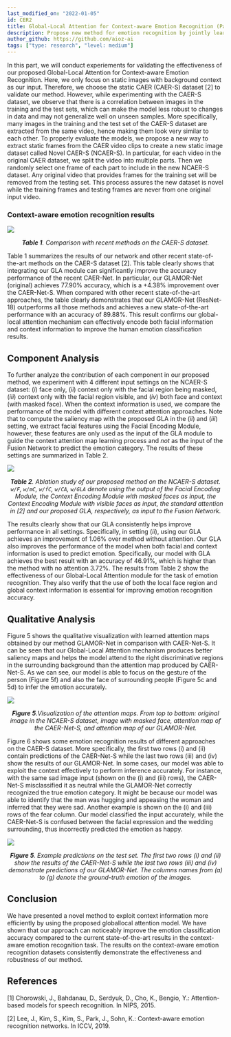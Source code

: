 ```yaml
---
last_modified_on: "2022-01-05"
id: CER2
title: Global-Local Attention for Context-aware Emotion Recognition (Part 2)
description: Propose new method for emotion recognition by jointly learn both the facial information and the salient information of the surrounding context.
author_github: https://github.com/aioz-ai
tags: ["type: research", "level: medium"]
---
```

In this part, we will conduct experiements for validating the effectiveness of our proposed Global-Local Attention for Context-aware Emotion Recognition. Here, we only focus on static images with background context as our input. Therefore, we choose the static CAER (CAER-S) dataset [2] to validate our method. However, while experimenting with the CAER-S dataset, we observe that there is a correlation between images in the training and the test sets, which can make the model less robust to changes in data and may not generalize well on unseen samples. More specifically, many images in the training and the test set of the CAER-S dataset are extracted from the same video, hence making them look very similar to each other. To properly evaluate the models, we propose a new way to extract static frames from the CAER video clips to create a new static image dataset called Novel CAER-S (NCAER-S).  In particular, for each video in the original CAER dataset, we split the video into multiple parts. Then we randomly select one frame of each part to include in the new NCAER-S dataset. Any original video that provides frames for the training set will be removed from the testing set. This process assures the new dataset is novel while the training frames and testing frames are never from one original input video.

### Context-aware emotion recognition results

![](https://vision.aioz.io/f/4c2ddd239fdd4f49b986/?dl=1)*<center>**Table 1**. Comparison with recent methods on the CAER-S  dataset.</center>*

Table 1 summarizes the results of our network and other recent state-of-the-art methods on the CAER-S dataset [2]. This table clearly shows that integrating our GLA module can significantly improve the accuracy performance of the recent CAER-Net. In particular, our GLAMOR-Net (original) achieves 77.90% accuracy, which is a +4.38% improvement over the CAER-Net-S. When compared with other recent state-of-the-art approaches, the table clearly demonstrates that our GLAMOR-Net (ResNet-18) outperforms all those methods and achieves a new state-of-the-art performance with an accuracy of 89.88%. This result confirms our global-local attention mechanism can effectively encode both facial information and context information to improve the human emotion classification results.

## Component Analysis
To further analyze the contribution of each component in our proposed method, we experiment with 4 different input settings on the NCAER-S dataset: (*i*) face only, (*ii*) context only with the facial region being masked, (*iii*) context only with the facial region visible, and (*iv*) both face and context (with masked face). When the context information is used, we compare the performance of the model with different context attention approaches. Note that to compute the saliency map with the proposed GLA in the (*ii*) and (*iii*) setting, we extract facial features using the Facial Encoding Module, however, these features are only used as the input of the GLA module to guide the context attention map learning process and *not* as the input of the Fusion Network to predict the emotion category. The results of these settings are summarized in Table 2.

![](https://vision.aioz.io/f/961b9c29757e4458b965/?dl=1)*<center>**Table 2**. Ablation study of our proposed method on the NCAER-S dataset. `w/F`, `w/mC`, `w/fC`, `w/CA`, `w/GLA` denote using the output of the Facial Encoding Module, the Context Encoding Module with masked faces as input, the Context Encoding Module with visible faces as input, the standard attention in [2] and our proposed GLA, respectively, as input to the Fusion Network.</center>*



The results clearly show that our GLA consistently helps improve performance in all settings. Specifically, in setting (*ii*), using our GLA achieves an improvement of 1.06\% over method without attention. Our GLA also improves the performance of the model when both facial and context information is used to predict emotion. Specifically, our model with GLA achieves the best result with an accuracy of 46.91\%, which is higher than the method with no attention 3.72\%. The results from Table 2 show the effectiveness of our Global-Local Attention module for the task of emotion recognition. They also verify that the use of both the local face region and global context information is essential for improving emotion recognition accuracy.

## Qualitative Analysis

Figure 5 shows the qualitative visualization with learned attention maps obtained by our method GLAMOR-Net in comparison with CAER-Net-S. It can be seen that our Global-Local Attention mechanism produces better saliency maps and helps the model attend to the right discriminative regions in the surrounding background than the attention map produced by CAER-Net-S. As we can see, our model is able to focus on the gesture of the person (Figure 5f) and also the face of surrounding people (Figure 5c and 5d) to infer the emotion accurately.

![](https://vision.aioz.io/f/8d98163f82724c2da942/?dl=1)*<center>**Figure 5**.Visualization of the attention maps. From top to bottom: original image in the NCAER-S dataset, image with masked face, attention map of the CAER-Net-S, and attention map of our GLAMOR-Net.</center>* 



Figure 6 shows some emotion recognition results of different approaches on the CAER-S dataset. More specifically, the first two rows (i) and (ii) contain predictions of the CAER-Net-S while the last two rows (iii) and (iv) show the results of our GLAMOR-Net. In some cases, our model was able to exploit the context effectively to perform inference accurately. For instance, with the same sad image input (shown on the (i) and (iii) rows), the CAER-Net-S misclassified it as neutral while the GLAMOR-Net correctly recognized the true emotion category. It might be because our model was able to identify that the man was hugging and appeasing the woman and inferred that they were sad. Another example is shown on the (i) and (iii) rows of the fear column. Our model classified the input accurately, while the CAER-Net-S is confused between the facial expression and the wedding surrounding, thus incorrectly predicted the emotion as happy.

![](https://vision.aioz.io/f/9c3565139f554954af26/?dl=1)*<center>**Figure 5**. Example predictions on the test set. The first two rows (i) and (ii) show the results of the CAER-Net-S while the last two rows (iii) and (iv) demonstrate predictions of our GLAMOR-Net. The columns names from (a) to (g) denote the ground-truth emotion of the images.</center>* 

## Conclusion
We have presented a novel method to exploit context information more efficiently by using the proposed globallocal attention model. We have shown that our approach can noticeably improve the emotion classification accuracy compared to the current state-of-the-art results in the context-aware emotion recognition task. The results on the context-aware emotion recognition datasets consistently demonstrate the effectiveness and robustness of our method.

## References 
[1] Chorowski, J., Bahdanau, D., Serdyuk, D., Cho, K., Bengio, Y.: Attention-based models for speech recognition. In NIPS, 2015.

[2] Lee, J., Kim, S., Kim, S., Park, J., Sohn, K.: Context-aware emotion recognition networks. In ICCV, 2019.
